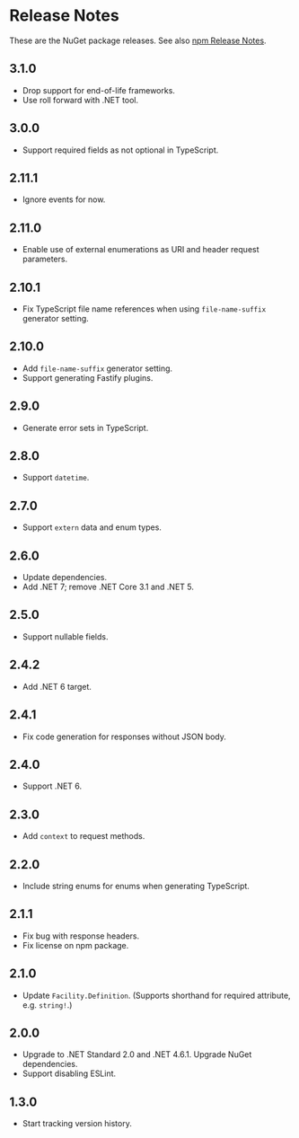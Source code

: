 # Release Notes

These are the NuGet package releases. See also [npm Release Notes](ReleaseNotesNpm.md).

## 3.1.0

* Drop support for end-of-life frameworks.
* Use roll forward with .NET tool.

## 3.0.0

* Support required fields as not optional in TypeScript.

## 2.11.1

* Ignore events for now.

## 2.11.0

* Enable use of external enumerations as URI and header request parameters.

## 2.10.1

* Fix TypeScript file name references when using `file-name-suffix` generator setting.

## 2.10.0

* Add `file-name-suffix` generator setting.
* Support generating Fastify plugins.

## 2.9.0

* Generate error sets in TypeScript.

## 2.8.0

* Support `datetime`.

## 2.7.0

* Support `extern` data and enum types.

## 2.6.0

* Update dependencies.
* Add .NET 7; remove .NET Core 3.1 and .NET 5.

## 2.5.0

* Support nullable fields.

## 2.4.2

* Add .NET 6 target.

## 2.4.1

* Fix code generation for responses without JSON body.

## 2.4.0

* Support .NET 6.

## 2.3.0

* Add `context` to request methods.

## 2.2.0

* Include string enums for enums when generating TypeScript.

## 2.1.1

* Fix bug with response headers.
* Fix license on npm package.

## 2.1.0

* Update `Facility.Definition`. (Supports shorthand for required attribute, e.g. `string!`.)

## 2.0.0

* Upgrade to .NET Standard 2.0 and .NET 4.6.1. Upgrade NuGet dependencies.
* Support disabling ESLint.

## 1.3.0

* Start tracking version history.

